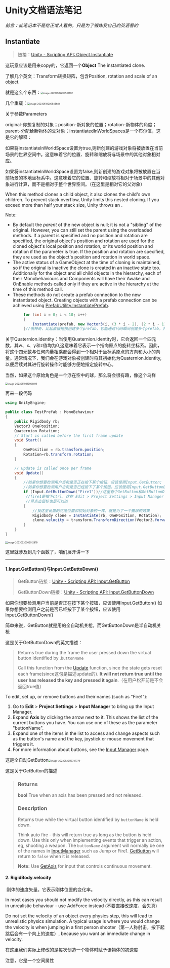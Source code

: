 # Unity文档语法笔记

*前言：此笔记本不是给正常人看的，只是为了锻炼我自己的英语看的*

## Instantiate

> 链接：[Unity - Scripting API: Object.Instantiate](https://docs.unity.cn/2021.3/Documentation/ScriptReference/Object.Instantiate.html)

这玩意应该是用来copy的，它返回一个**Object** The instantiated clone.

了解几个英文：Transform转换矩阵，包含Position, rotation and scale of an object.

就是这么个东西：<img src="C:\Users\32620\AppData\Roaming\Typora\typora-user-images\image-20230519200531882.png" alt="image-20230519200531882" style="zoom:50%;" />

几个重载：<img src="C:\Users\32620\AppData\Roaming\Typora\typora-user-images\image-20230519200846684.png" alt="image-20230519200846684" style="zoom:50%;" />

关于参数Parameters

original-你想复制的对象；position-新对象的位置；rotation-新物体的角度；parent-分配给新物体的父对象；instantiatedInWorldSpaces是一个布尔值，这是它的解释：

如果将instantiateInWorldSpace设置为true,则新创建的游戏对象将被放置在当前场景的世界空间中。这意味着它的位置、旋转和缩放将与场景中的其他对象相对应。

如果将instantiateInWorldSpace设置为false,则新创建的游戏对象将被放置在当前场景的本地坐标系中。这意味着它的位置、旋转和缩放将相对于场景中的其他对象进行计算，而不是相对于整个世界空间。（在这里是相对它的父对象）

When this method clones a child object, it also clones the child's own children. To prevent stack overflow, Unity limits this nested cloning. If you exceed more than half your stack size, Unity throws an .

Note:

- By default the *parent* of the new object is null; it is not a "sibling" of the original. However, you can still set the parent using the overloaded methods. If a parent is specified and no position and rotation are specified, the original object's position and rotation are used for the cloned object's local position and rotation, or its world position and rotation if the parameter is true. If the position and rotation are specified, they are used as the object's position and rotation in world space.
- The active status of a GameObject at the time of cloning is maintained, so if the original is inactive the clone is created in an inactive state too. Additionally for the object and all child objects in the hierarchy, each of their Monobehaviours and Components will have their Awake and OnEnable methods called only if they are active in the hierarchy at the time of this method call.
- These methods do not create a prefab connection to the new instantiated object. Creating objects with a prefab connection can be achieved using [PrefabUtility.InstantiatePrefab](https://docs.unity.cn/2021.3/Documentation/ScriptReference/PrefabUtility.InstantiatePrefab.html).

```c#
        for (int i = 0; i < 10; i++)
        {
            Instantiate(prefab, new Vector3(i, (3 * i - 2), (2 * i - 1)), Quaternion.identity);
        }//很神奇，比起直接拖拽创建多个prefab，它能通过代码瞬间创建多个prefab，并且在结束游戏后这些实例全都消失了
```

关于Quaternion.identity：当使用Quaternion.identity时，它会返回一个四元数，其w、x、y和z值均为0,这意味着它表示一个指向原点的旋转坐标系。因此，将这个四元数与任何向量相乘都会得到一个相对于坐标系原点的方向和大小的向量。通常情况下，我们会在游戏对象被创建时将其初始化为Quaternion.identity,以便后续对其进行旋转操作时能够方便地指定旋转中心。

当然，如果这个原始角色是一个浮在空中的球，那么将会很有趣，像这个鸟样

<img src="C:\Users\32620\AppData\Roaming\Typora\typora-user-images\image-20230519210954019.png" alt="image-20230519210954019" style="zoom:50%;" />

再来一段代码



```c#
using UnityEngine;

public class TestPrefab : MonoBehaviour
{
    public Rigidbody rb;
    Vector3 OnePosition;
    Quaternion Rotation;
    // Start is called before the first frame update
    void Start()
    {
        OnePosition = rb.transform.position;
        Rotation=rb.transform.rotation;
    }

    // Update is called once per frame
    void Update()
    {
        //如果你想要检测用户当前是否正在按下某个按钮，应该使用Input.GetButton;
        //如果你想要检测用户之前是否已经按下了某个按钮，应该使用Input.GetButtonDown。
        if (Input.GetButtonDown("Fire1"))//这里有个GetButton和GetButtonDown的区别
         //fire1是按下ctrl，这在 Edit > Project Settings > Input Manager
         //草点击鼠标也是可以的
        {
            //我这里设置的克隆位置和初始对象的一样，就是为了一个撒尿的效果
            Rigidbody clone = Instantiate(rb, OnePosition, Rotation);
            clone.velocity = transform.TransformDirection(Vector3.forward * 10);
        }
    }
}
```

<img src="C:\Users\32620\AppData\Roaming\Typora\typora-user-images\image-20230520083012819.png" alt="image-20230520083012819" style="zoom:50%;" />

这里就涉及到几个函数了，咱们展开讲一下

---

#### 1.Input.GetButton()与Input.GetButtoDown()

> GetButton链接：[Unity - Scripting API: Input.GetButton](https://docs.unity.cn/2021.3/Documentation/ScriptReference/Input.GetButton.html)
>
> GetButtonDown链接：[Unity - Scripting API: Input.GetButtonDown](https://docs.unity.cn/2021.3/Documentation/ScriptReference/Input.GetButtonDown.html)

如果你想要检测用户当前是否正在按下某个按钮，应该使用Input.GetButton()
如果你想要检测用户之前是否已经按下了某个按钮，应该使用Input.GetButtonDown()

简单来说，GetButton就是用的全自动机关枪，而GetButtonDown是半自动机关枪

这是关于GetButtonDown的英文描述：

> Returns true during the frame the user pressed down the virtual button identified by .`buttonName`
>
> Call this function from the [Update](https://docs.unity.cn/2021.3/Documentation/ScriptReference/MonoBehaviour.Update.html) function, since the state gets reset each frame(since这句是描述update的). **It will not return true until the user has released the key and pressed it again**.（在用户松开前是不会返回true值）

To edit, set up, or remove buttons and their names (such as "Fire1"): 

1. Go to **Edit** > **Project Settings** > **Input Manager** to bring up the Input Manager.
2. Expand **Axis** by clicking the arrow next to it. This shows the list of the current buttons you have. You can use one of these as the parameter "buttonName". 
3.  Expand one of the items in the list to access and change aspects such as the button's name and the key, joystick or mouse movement that triggers it. 
4.  For more information about buttons, see the [Input Manager](https://docs.unity.cn/2021.3/Documentation/Manual/class-InputManager.html) page.

这是全自动GetButton<img src="C:\Users\32620\AppData\Roaming\Typora\typora-user-images\image-20230520113727779.png" alt="image-20230520113727779" style="zoom:50%;" />

这是关于GetButton的描述

> ### Returns
>
> **bool** True when an axis has been pressed and not released.
>
> ### Description
>
> Returns true while the virtual button identified by `buttonName` is held down.
>
> Think auto fire - this will return true as long as the button is held down. Use this only when implementing events that trigger an action, eg, shooting a weapon. The `buttonName` argument will normally be one of the names in [InputManager](https://docs.unity.cn/2021.3/Documentation/Manual/class-InputManager.html) such as Jump or Fire1. [GetButton](https://docs.unity.cn/2021.3/Documentation/ScriptReference/Input.GetButton.html) will return to `false` when it is released.
>
> **Note:** Use [GetAxis](https://docs.unity.cn/2021.3/Documentation/ScriptReference/Input.GetAxis.html) for input that controls continuous movement.

#### 2. RigidBody.velocity

​	刚体的速度矢量。它表示刚体位置的变化率。

In most cases you should not modify the velocity directly, as this can result in unrealistic behaviour - use AddForce instead (不要直接改速度，会失真)

Do not set the velocity of an object every physics step, this will lead to unrealistic physics simulation. A typical usage is where you would change the velocity is when jumping in a first person shooter（第一人称射击，按下起跳后会有一个向上的速度）, because you want an immediate change in velocity.

在这里我们实际上修改的是每次创造一个物体时赋予该物体的初速度

注意，它是一个空间属性
